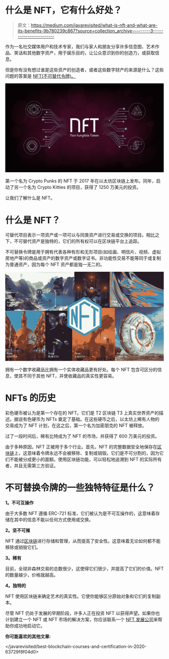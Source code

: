 # 什么是 NFT，它有什么好处？

> 原文：<https://medium.com/javarevisited/what-is-nft-and-what-are-its-benefits-9b780239c867?source=collection_archive---------3----------------------->

作为一名社交媒体用户和技术专家，我们与家人和朋友分享许多信息图、艺术作品、笑话和其他数字资产，用于娱乐目的，让公众意识到你的创造力，或获取信息。

但是你有没有想过谁是这些资产的创造者，或者这些数字财产的来源是什么？这些问题的答案是 [NFT(不可替代令牌)。](https://www.leewayhertz.com/nft-non-fungible-token/)

![](img/7d4d61f5b4b56ed13713f28ec090cd97.png)

第一个名为 Crypto Punks 的 NFT 于 2017 年在以太坊区块链上发布。同年，启动了另一个名为 Crypto Kitties 的项目，获得了 1250 万美元的投资。

让我们了解什么是 NFT。

# 什么是 NFT？

可替代项目表示一项资产或一项可以与同类资产进行交易或交换的项目。相比之下，不可替代资产是独特的，它们的所有权可以在区块链平台上追踪。

不可替换令牌是用于拥有代表各种有形和无形项目(如绘画、明信片、视频、虚拟房地产等)的商品或资产的数字资产或数字证书。非功能性交易不能等同于或复制为普通资产，因为每个 NFT 资产都是独一无二的。

![](img/bad5a1c1996160981791bf2a6e394e48.png)

拥有一个数字收藏品比拥有一个实体收藏品更有好处。每个 NFT 包含可区分的信息，使其不同于其他 NFT，并使收藏品的真实性更容易。

# NFTs 的历史

彩色硬币被认为是第一个存在的 NFT。它们是 T2 区块链 T3 上真实世界资产的描述。据说有色硬币为 NFTs 奠定了基础。在这些硬币之后，以太坊上稀有人物的交易成为了 NFT 计划，在这之后，第一个名为加密朋克的 NFT 被释放。

过了一段时间后，稀有比特成为了 NFT 的市场，并获得了 600 万美元的投资。

由于多种原因，NFT 正被用于多个行业。首先，NFT 的完整数据安全地保存在[区块链](/javarevisited/7-free-courses-to-learn-blockchain-in-2020-764e66b47ebe?source=---------5------------------)上，这意味着令牌永远不会被移除、复制或销毁。它们是不可分割的，因为它们不能被分成更小的面额。使用区块链功能，可以轻松地追溯到 NFT 的实际所有者，并且无需第三方验证。

# 不可替换令牌的一些独特特征是什么？

**1。不可互操作**

由于大多数 NFT 遵循 ERC-721 标准，它们被认为是不可互操作的，这意味着存储在其中的信息不能以任何方式使用或交换。

**2。坚不可摧**

NFT 通过[区块链](https://javarevisited.blogspot.com/2020/07/top-5-online-courses-to-learn-blockchain.html#axzz6tFYADc00)进行存储和管理，从而提高了安全性。这意味着无论如何都不能移除或销毁它们。

**3。稀有**

目前，全球非森林交易的总数很少，这使得它们很少，并提高了它们的价值。NFT 的数量越少，价格就越高。

**4。独特的**

NFT 使用区块链来确定艺术的真实性。它使你能够区分原始对象和它们的复制副本。

尽管 NFT 仍处于发展的早期阶段，许多人正在投资 NFT 以获得声望。如果你也计划建立一个 NFT 或 NFT 市场的解决方案，你应该联系一个 [NFT 发展公司](https://www.leewayhertz.com/nft-development-company/)来帮助你成功地启动它。

**你可能喜欢的其他文章:**

</javarevisited/best-blockchain-courses-and-certification-in-2020-63729f8f04d0> 